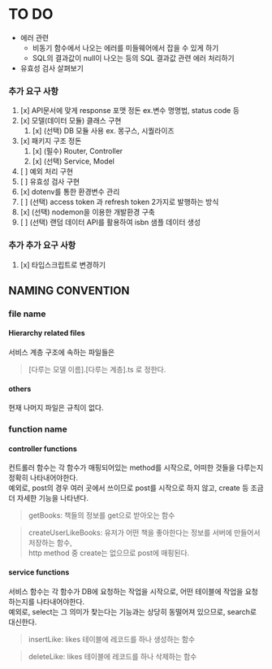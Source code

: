 # TO DO
- 에러 관련
    - 비동기 함수에서 나오는 에러를 미들웨어에서 잡을 수 있게 하기
    - SQL의 결과값이 null이 나오는 등의 SQL 결과값 관련 에러 처리하기
- 유효성 검사 살펴보기
### 추가 요구 사항
1. [x] API문서에 맞게 response 포맷 정돈 ex.변수 명명법, status code 등 
2. [x] 모델(데이터 모듈) 클래스 구현
    1. [x] (선택) DB 모듈 사용 ex. 몽구스, 시퀄라이즈
3. [x] 패키지 구조 정돈
    1. [x] (필수) Router, Controller
    2. [x] (선택) Service, Model
4. [ ] 예외 처리 구현
5. [ ] 유효성 검사 구현
6. [x] dotenv를 통한 환경변수 관리
7. [ ] (선택) access token 과 refresh token 2가지로 발행하는 방식
8. [x] (선택) nodemon을 이용한 개발환경 구축
9. [ ] (선택) 랜덤 데이터 API를 활용하여 isbn 샘플 데이터 생성

### 추가 추가 요구 사항
1. [x] 타입스크립트로 변경하기

## NAMING CONVENTION
### file name
#### Hierarchy related files
서비스 계층 구조에 속하는 파일들은
> [다루는 모델 이름].[다루는 계층].ts
로 정한다.  

#### others
현재 나머지 파일은 규칙이 없다.  

### function name
#### controller functions
컨트롤러 함수는 각 함수가 매핑되어있는 method를 시작으로, 어떠한 것들을 다루는지 정확히 나타내어야한다.  
예외로, post의 경우 여러 곳에서 쓰이므로 post를 시작으로 하지 않고, create 등 조금 더 자세한 기능을 나타낸다.  

> getBooks: 책들의 정보를 get으로 받아오는 함수

> createUserLikeBooks: 유저가 어떤 책을 좋아한다는 정보를 서버에 만들어서 저장하는 함수,  
http method 중 create는 없으므로 post에 매핑된다.

#### service functions
서비스 함수는 각 함수가 DB에 요청하는 작업을 시작으로, 어떤 테이블에 작업을 요청하는지를 나타내어야한다.  
예외로, select는 그 의미가 찾는다는 기능과는 상당히 동떨어져 있으므로, search로 대신한다.
> insertLike: likes 테이블에 레코드를 하나 생성하는 함수

> deleteLike: likes 테이블에 레코드를 하나 삭제하는 함수